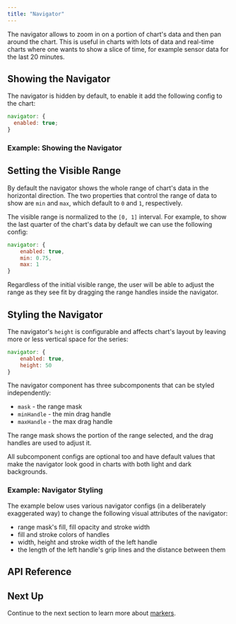 ```yaml
---
title: "Navigator"
---
```


The navigator allows to zoom in on a portion of chart's data and then pan around the chart. This is useful in charts with lots of data and real-time charts where one wants to show a slice of time, for example sensor data for the last 20 minutes.

## Showing the Navigator

The navigator is hidden by default, to enable it add the following config to the chart:

```js
navigator: {
  enabled: true;
}
```

### Example: Showing the Navigator

<chart-example title='Showing the Navigator' name='navigator' type='generated'></chart-example>

## Setting the Visible Range

By default the navigator shows the whole range of chart's data in the horizontal direction. The two properties that control the range of data to show are `min` and `max`, which default to `0` and `1`, respectively.

The visible range is normalized to the `[0, 1]` interval. For example, to show the last quarter of the chart's data by default we can use the following config:

```js
navigator: {
    enabled: true,
    min: 0.75,
    max: 1
}
```

Regardless of the initial visible range, the user will be able to adjust the range as they see fit by dragging the range handles inside the navigator.

## Styling the Navigator

The navigator's `height` is configurable and affects chart's layout by leaving more or less vertical space for the series:

```js
navigator: {
    enabled: true,
    height: 50
}
```

The navigator component has three subcomponents that can be styled independently:

- `mask` - the range mask
- `minHandle` - the min drag handle
- `maxHandle` - the max drag handle

The range mask shows the portion of the range selected, and the drag handles are used to adjust it.

All subcomponent configs are optional too and have default values that make the navigator look good in charts with both light and dark backgrounds.

### Example: Navigator Styling

The example below uses various navigator configs (in a deliberately exaggerated way) to change the following visual attributes of the navigator:

- range mask's fill, fill opacity and stroke width
- fill and stroke colors of handles
- width, height and stroke width of the left handle
- the length of the left handle's grip lines and the distance between them

<chart-example title='Navigator Styling' name='navigator-styling' type='generated'></chart-example>

## API Reference

<interface-documentation interfaceName='AgNavigatorOptions' overridesrc="charts-api/api.json" config='{ "showSnippets": false }'></interface-documentation>

## Next Up

Continue to the next section to learn more about [markers](/charts-markers/).
